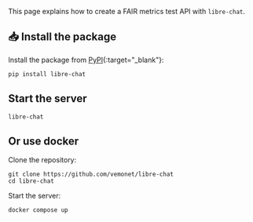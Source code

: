 This page explains how to create a FAIR metrics test API with `libre-chat`.

## 📥 Install the package

Install the package from [PyPI](https://pypi.org/project/libre-chat/){:target="_blank"}:

```bash
pip install libre-chat
```

## Start the server

```bash
libre-chat
```

## Or use docker

Clone the repository:

```
git clone https://github.com/vemonet/libre-chat
cd libre-chat
```

Start the server:

```bash
docker compose up
```


<!--
```bash
docker run -it ghcr.io/vemonet/libre-chat
```

## 📝 Define the API

Create a `main.py` file to declare the API, you can provide a different folder than `metrics` here, the folder path is relative to where you start the API (the root of the repository):

```python title="main.py"
from libre_chat import Api

api = API()
print(api.get_hello_world())
```
-->
